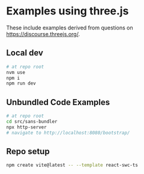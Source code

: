 # Examples using three.js

These include examples derived from questions on <https://discourse.threejs.org/>.

## Local dev

```sh
# at repo root
nvm use
npm i
npm run dev
```

## Unbundled Code Examples

```sh
# at repo root
cd src/sans-bundler
npx http-server
# navigate to http://localhost:8080/bootstrap/
```

## Repo setup

```sh
npm create vite@latest -- --template react-swc-ts
```

